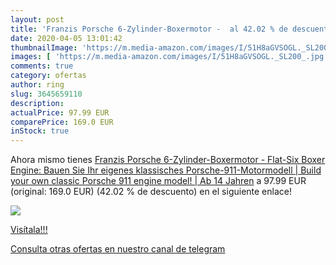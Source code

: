 ```yaml
---
layout: post
title: 'Franzis Porsche 6-Zylinder-Boxermotor -  al 42.02 % de descuento'
date: 2020-04-05 13:01:42
thumbnailImage: 'https://m.media-amazon.com/images/I/51H8aGVSOGL._SL200_.jpg'
images: [ 'https://m.media-amazon.com/images/I/51H8aGVSOGL._SL200_.jpg' ]
comments: true
category: ofertas
author: ring
slug: 3645659110
description:
actualPrice: 97.99 EUR
comparePrice: 169.0 EUR
inStock: true
---
```


Ahora mismo tienes [Franzis Porsche 6-Zylinder-Boxermotor - Flat-Six Boxer Engine: Bauen Sie Ihr eigenes klassisches Porsche-911-Motormodell | Build your own classic Porsche 911 engine model! | Ab 14 Jahren](https://www.amazon.com/dp/3645659110/?tag=redken08-20) a 97.99 EUR (original: 169.0 EUR) (42.02 %  de descuento) en el siguiente enlace!

[![](https://m.media-amazon.com/images/I/51H8aGVSOGL._SL200_.jpg)](https://www.amazon.com/dp/3645659110/?tag=redken08-20)

[Visítala!!!](https://www.amazon.com/dp/3645659110/?tag=redken08-20)

[Consulta otras ofertas en nuestro canal de telegram](https://t.me/s/ofertas25)
